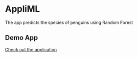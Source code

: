 # AppliML

The app predicts the species of penguins using Random Forest

## Demo App

[Check out the application](https://appliml.streamlit.app/)


